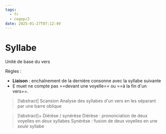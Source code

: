 ```yaml
---
tags:
  - fr
  - cegep/2
date: 2025-01-27T07:12:49
---
```


# Syllabe

Unité de base du vers

Règles :

- **Liaison** : enchaînement de la dernière consonne avec la syllabe suivante
- E muet ne compte pas ==devant une voyelle== ou ==à la fin d'un vers==.

> [!abstract] Scansion
> Analyse des syllabes d'un vers en les séparant par une barre oblique

> [!abstract]+ Diérèse / synérèse
> Diérèse : prononciation de deux voyelles en *deux* syllabes
> Synérèse : fusion de deux voyelles en une *seule* syllabe
